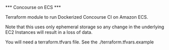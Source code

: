 *** Concourse on ECS ***

Terraform module to run Dockerized Concourse CI on Amazon ECS.

Note that this uses only ephemeral storage so any change in the underlying EC2 Instances will result in a loss of data.

You will need a terraform.tfvars file. See the ./terraform.tfvars.example
